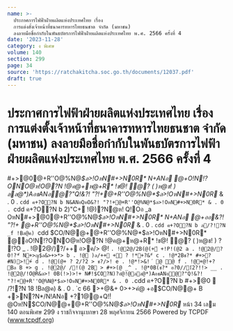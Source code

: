 ```yaml
---
name: >-
  ประกาศการไฟฟ้าฝ่ายผลิตแห่งประเทศไทย เรื่อง
  การแต่งตั้งเจ้าหน้าที่ธนาคารทหารไทยธนชาต จำกัด (มหาชน)
  ลงลายมือชื่อกำกับในพันธบัตรการไฟฟ้าฝ่ายผลิตแห่งประเทศไทย พ.ศ. 2566 ครั้งที่ 4
date: '2023-11-28'
category: ง พิเศษ
volume: 140
section: 299
page: 34
source: 'https://ratchakitcha.soc.go.th/documents/12037.pdf'
draft: true
---
```


# ประกาศการไฟฟ้าฝ่ายผลิตแห่งประเทศไทย เรื่อง การแต่งตั้งเจ้าหน้าที่ธนาคารทหารไทยธนชาต จำกัด (มหาชน) ลงลายมือชื่อกำกับในพันธบัตรการไฟฟ้าฝ่ายผลิตแห่งประเทศไทย พ.ศ. 2566 ครั้งที่ 4

#+>@0@+R''O@%N@*$ล>!OหN#+>N0R* N+ANอ @+O!N!?ONO@ห!O@?N !@ค@+ห@+R* !ช@! ํ@? ( )ห@ช! ) ลล@*)AอชANอํ@?"Q!&?! "?!+@+R''O@%N@*$ล>!OหN#+>N0R* & . 0 . `cdd ค+?O?N b N&ANอQหO&?! "?!+@+R''O@%N@*$ล>!OหN#+>N0R* & . 0 . `cdd ค+?O?N b 2)"C+์ !@)?Nํ@ห! Q!Oอ _a OหN#+>@0@+R''O@%N@*$ล>!OหN#+>N0R* N+ANอ @+ออ&?! "?!+ @+R''O@%N@*$ล>!OหN#+>N0R* & . 0 . `cdd ค+?O?N b ล/?!?N _f !Bล@ค) `cdd $CO/N@@+@+R''O@%N@*$ล>!OหN#+>N0R* @อO!N!?ONO@ห!O@?N !@ค@+ห@+R* !ช@! ํ@? ( )ห@ช! ) ? !?O _ . !@2@/)?/++ อ>ค/> @! ` . !@2@/2B(@(+์ +!P!(@2 a . !@2@/?0!?*์ N+>ญ$ล&>+>*> b . !@ )ล/++ +์ ? !*+?&*์ c . !@*2Bช?* #+>?#N)>!+์ d . !@(@+ ? 2/?2 > ช?/>! e . !@*!>&! ์ @ ํ@ f . !@+@!+? Bล B +> g . !@2@/ /!(@ 2B > #+>(@ _^ . !@*0B(ช?* อ?0//1์2?!!> __ . !@2@/!Oํ@R&ล>! 0B(!>)>!+ N#็!$CO?N)?อํ@!@ลล@*)AอชANอํ@?"Q!&?! "?!+@+R''O@%N@*$ล>!OหN#+>N0R* & . 0 . `cdd ค+?O?N b #+>@0  /?!?N 18 !Bล@ค) & . 0 . `c 66 >+@&+ 0>+>คํ@ +อ$CO/N@@+ B +>N?N*/N!ANอ +?1@@+Q!!ํ@Oห!N$CO/N@@+@+R''O@%N@*$ล>!OหN#+>N0R* หน้า 34 เลม 140 ตอนพิเศษ 299 ง ราชกิจจานุเบกษา 28 พฤศจิกายน 2566 Powered by TCPDF (www.tcpdf.org)
